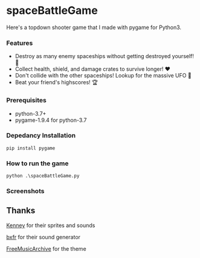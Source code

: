# spaceBattleGame

Here's a topdown shooter game that I made with pygame for Python3.

### Features
- Destroy as many enemy spaceships without getting destroyed yourself! 💯
- Collect health, shield, and damage crates to survive longer! ❤️
- Don't collide with the other spaceships! Lookup for the massive UFO 👾
- Beat your friend's highscores! 🏆

### Prerequisites
- python-3.7+
- pygame-1.9.4 for python-3.7

### Depedancy Installation
```
pip install pygame
```

### How to run the game
```
python .\spaceBattleGame.py
```

### Screenshots

## Thanks
[Kenney](https://www.kenney.nl) for their sprites and sounds

[bxfr](https://www.bfxr.net) for their sound generator

[FreeMusicArchive](https://freemusicarchive.org) for the theme
